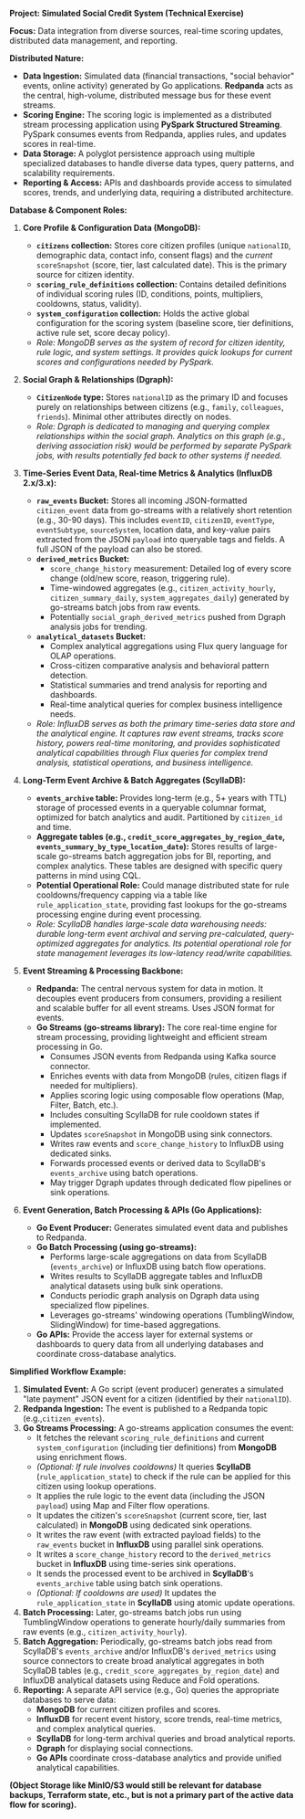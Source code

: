 **Project: Simulated Social Credit System (Technical Exercise)**

**Focus:** Data integration from diverse sources, real-time scoring updates, distributed data management, and reporting.

**Distributed Nature:**

*   **Data Ingestion:** Simulated data (financial transactions, "social behavior" events, online activity) generated by Go applications. **Redpanda** acts as the central, high-volume, distributed message bus for these event streams.
*   **Scoring Engine:** The scoring logic is implemented as a distributed stream processing application using **PySpark Structured Streaming**. PySpark consumes events from Redpanda, applies rules, and updates scores in real-time.
*   **Data Storage:** A polyglot persistence approach using multiple specialized databases to handle diverse data types, query patterns, and scalability requirements.
*   **Reporting & Access:** APIs and dashboards provide access to simulated scores, trends, and underlying data, requiring a distributed architecture.

**Database & Component Roles:**

1.  **Core Profile & Configuration Data (MongoDB):**
    *   **`citizens` collection:** Stores core citizen profiles (unique `nationalID`, demographic data, contact info, consent flags) and the *current* `scoreSnapshot` (score, tier, last calculated date). This is the primary source for citizen identity.
    *   **`scoring_rule_definitions` collection:** Contains detailed definitions of individual scoring rules (ID, conditions, points, multipliers, cooldowns, status, validity).
    *   **`system_configuration` collection:** Holds the active global configuration for the scoring system (baseline score, tier definitions, active rule set, score decay policy).
    *   *Role: MongoDB serves as the system of record for citizen identity, rule logic, and system settings. It provides quick lookups for current scores and configurations needed by PySpark.*

2.  **Social Graph & Relationships (Dgraph):**
    *   **`CitizenNode` type:** Stores `nationalID` as the primary ID and focuses purely on relationships between citizens (e.g., `family`, `colleagues`, `friends`). Minimal other attributes directly on nodes.
    *   *Role: Dgraph is dedicated to managing and querying complex relationships within the social graph. Analytics on this graph (e.g., deriving association risk) would be performed by separate PySpark jobs, with results potentially fed back to other systems if needed.*

3.  **Time-Series Event Data, Real-time Metrics & Analytics (InfluxDB 2.x/3.x):**
    *   **`raw_events` Bucket:** Stores all incoming JSON-formatted `citizen_event` data from go-streams with a relatively short retention (e.g., 30-90 days). This includes `eventID`, `citizenID`, `eventType`, `eventSubtype`, `sourceSystem`, location data, and key-value pairs extracted from the JSON `payload` into queryable tags and fields. A full JSON of the payload can also be stored.
    *   **`derived_metrics` Bucket:**
        *   `score_change_history` measurement: Detailed log of every score change (old/new score, reason, triggering rule).
        *   Time-windowed aggregates (e.g., `citizen_activity_hourly`, `citizen_summary_daily`, `system_aggregates_daily`) generated by go-streams batch jobs from raw events.
        *   Potentially `social_graph_derived_metrics` pushed from Dgraph analysis jobs for trending.
    *   **`analytical_datasets` Bucket:**
        *   Complex analytical aggregations using Flux query language for OLAP operations.
        *   Cross-citizen comparative analysis and behavioral pattern detection.
        *   Statistical summaries and trend analysis for reporting and dashboards.
        *   Real-time analytical queries for complex business intelligence needs.
    *   *Role: InfluxDB serves as both the primary time-series data store and the analytical engine. It captures raw event streams, tracks score history, powers real-time monitoring, and provides sophisticated analytical capabilities through Flux queries for complex trend analysis, statistical operations, and business intelligence.*

4.  **Long-Term Event Archive & Batch Aggregates (ScyllaDB):**
    *   **`events_archive` table:** Provides long-term (e.g., 5+ years with TTL) storage of processed events in a queryable columnar format, optimized for batch analytics and audit. Partitioned by `citizen_id` and time.
    *   **Aggregate tables (e.g., `credit_score_aggregates_by_region_date`, `events_summary_by_type_location_date`):** Stores results of large-scale go-streams batch aggregation jobs for BI, reporting, and complex analytics. These tables are designed with specific query patterns in mind using CQL.
    *   **Potential Operational Role:** Could manage distributed state for rule cooldowns/frequency capping via a table like `rule_application_state`, providing fast lookups for the go-streams processing engine during event processing.
    *   *Role: ScyllaDB handles large-scale data warehousing needs: durable long-term event archival and serving pre-calculated, query-optimized aggregates for analytics. Its potential operational role for state management leverages its low-latency read/write capabilities.*

5.  **Event Streaming & Processing Backbone:**
    *   **Redpanda:** The central nervous system for data in motion. It decouples event producers from consumers, providing a resilient and scalable buffer for all event streams. Uses JSON format for events.
    *   **Go Streams (go-streams library):** The core real-time engine for stream processing, providing lightweight and efficient stream processing in Go.
        *   Consumes JSON events from Redpanda using Kafka source connector.
        *   Enriches events with data from MongoDB (rules, citizen flags if needed for multipliers).
        *   Applies scoring logic using composable flow operations (Map, Filter, Batch, etc.).
        *   Includes consulting ScyllaDB for rule cooldown states if implemented.
        *   Updates `scoreSnapshot` in MongoDB using sink connectors.
        *   Writes raw events and `score_change_history` to InfluxDB using dedicated sinks.
        *   Forwards processed events or derived data to ScyllaDB's `events_archive` using batch operations.
        *   May trigger Dgraph updates through dedicated flow pipelines or sink operations.

6.  **Event Generation, Batch Processing & APIs (Go Applications):**
    *   **Go Event Producer:** Generates simulated event data and publishes to Redpanda.
    *   **Go Batch Processing (using go-streams):**
        *   Performs large-scale aggregations on data from ScyllaDB (`events_archive`) or InfluxDB using batch flow operations.
        *   Writes results to ScyllaDB aggregate tables and InfluxDB analytical datasets using bulk sink operations.
        *   Conducts periodic graph analysis on Dgraph data using specialized flow pipelines.
        *   Leverages go-streams' windowing operations (TumblingWindow, SlidingWindow) for time-based aggregations.
    *   **Go APIs:** Provide the access layer for external systems or dashboards to query data from all underlying databases and coordinate cross-database analytics.

**Simplified Workflow Example:**

1.  **Simulated Event:** A Go script (event producer) generates a simulated "late payment" JSON event for a citizen (identified by their `nationalID`).
2.  **Redpanda Ingestion:** The event is published to a Redpanda topic (e.g.,`citizen_events`).
3.  **Go Streams Processing:** A go-streams application consumes the event:
    *   It fetches the relevant `scoring_rule_definitions` and current `system_configuration` (including tier definitions) from **MongoDB** using enrichment flows.
    *   *(Optional: If rule involves cooldowns)* It queries **ScyllaDB** (`rule_application_state`) to check if the rule can be applied for this citizen using lookup operations.
    *   It applies the rule logic to the event data (including the JSON `payload`) using Map and Filter flow operations.
    *   It updates the citizen's `scoreSnapshot` (current score, tier, last calculated) in **MongoDB** using dedicated sink operations.
    *   It writes the raw event (with extracted payload fields) to the `raw_events` bucket in **InfluxDB** using parallel sink operations.
    *   It writes a `score_change_history` record to the `derived_metrics` bucket in **InfluxDB** using time-series sink operations.
    *   It sends the processed event to be archived in **ScyllaDB**'s `events_archive` table using batch sink operations.
    *   *(Optional: If cooldowns are used)* It updates the `rule_application_state` in **ScyllaDB** using atomic update operations.
4.  **Batch Processing:** Later, go-streams batch jobs run using TumblingWindow operations to generate hourly/daily summaries from raw events (e.g., `citizen_activity_hourly`).
5.  **Batch Aggregation:** Periodically, go-streams batch jobs read from ScyllaDB's `events_archive` and/or InfluxDB's `derived_metrics` using source connectors to create broad analytical aggregates in both ScyllaDB tables (e.g., `credit_score_aggregates_by_region_date`) and InfluxDB analytical datasets using Reduce and Fold operations.
6.  **Reporting:** A separate API service (e.g., Go) queries the appropriate databases to serve data:
    *   **MongoDB** for current citizen profiles and scores.
    *   **InfluxDB** for recent event history, score trends, real-time metrics, and complex analytical queries.
    *   **ScyllaDB** for long-term archival queries and broad analytical reports.
    *   **Dgraph** for displaying social connections.
    *   **Go APIs** coordinate cross-database analytics and provide unified analytical capabilities.

**(Object Storage like MinIO/S3 would still be relevant for database backups, Terraform state, etc., but is not a primary part of the active data flow for scoring).**
